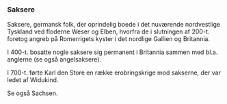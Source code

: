 ### Saksere


Saksere, germansk folk, der oprindelig boede i det nuværende nordvestlige Tyskland ved floderne Weser og Elben, hvorfra de i slutningen af 200-t. foretog angreb på Romerrigets kyster i det nordlige Gallien og Britannia.

I 400-t. bosatte nogle saksere sig permanent i Britannia sammen med bl.a. anglerne (se også angelsaksere).

I 700-t. førte Karl den Store en række erobringskrige mod sakserne, der var ledet af Widukind.

Se også Sachsen.